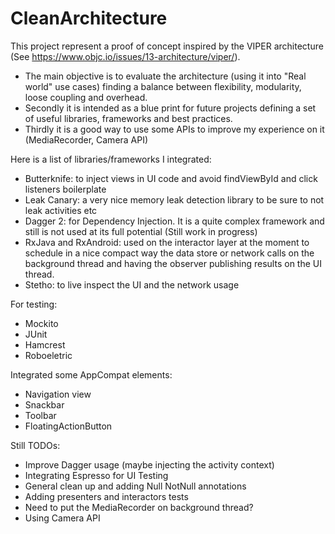 # CleanArchitecture

This project represent a proof of concept inspired by the VIPER architecture (See https://www.objc.io/issues/13-architecture/viper/).

- The main objective is to evaluate the architecture (using it into "Real world" use cases) finding a balance between flexibility, modularity, loose coupling and overhead.
- Secondly it is intended as a blue print for future projects defining a set of useful libraries, frameworks and best practices.
- Thirdly it is a good way to use some APIs to improve my experience on it (MediaRecorder, Camera API)

Here is a list of libraries/frameworks I integrated:

- Butterknife: to inject views in UI code and avoid findViewById and click listeners boilerplate
- Leak Canary: a very nice memory leak detection library to be sure to not leak activities etc
- Dagger 2: for Dependency Injection. It is a quite complex framework and still is not used at its full potential (Still work in progress)
- RxJava and RxAndroid: used on the interactor layer at the moment to schedule in a nice compact way the data store or network calls on the background thread and having the observer publishing results on the UI thread.
- Stetho: to live inspect the UI and the network usage

For testing:

- Mockito
- JUnit
- Hamcrest
- Roboeletric

Integrated some AppCompat elements:

- Navigation view
- Snackbar
- Toolbar
- FloatingActionButton


Still TODOs:
- Improve Dagger usage (maybe injecting the activity context)
- Integrating Espresso for UI Testing
- General clean up and adding Null NotNull annotations
- Adding presenters and interactors tests
- Need to put the MediaRecorder on background thread?
- Using Camera API